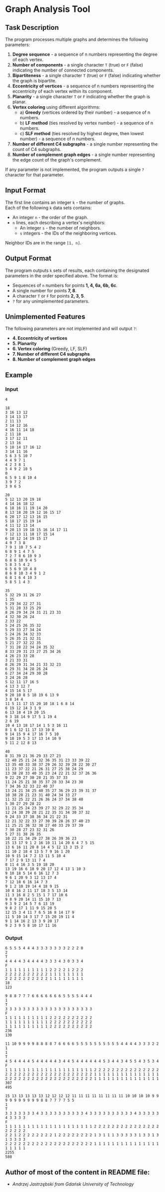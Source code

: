 # Graph Analysis Tool

## Task Description
The program processes multiple graphs and determines the following parameters:

1. **Degree sequence** - a sequence of n numbers representing the degree of each vertex.
2. **Number of components** - a single character `T` (true) or `F` (false) indicating the number of connected components.
3. **Bipartiteness** - a single character `T` (true) or `F` (false) indicating whether the graph is bipartite.
4. **Eccentricity of vertices** - a sequence of n numbers representing the eccentricity of each vertex within its component.
5. **Planarity** - a single character `T` or `F` indicating whether the graph is planar.
6. **Vertex coloring** using different algorithms:
   - a) **Greedy** (vertices ordered by their number) - a sequence of n numbers.
   - b) **LF method** (ties resolved by vertex number) - a sequence of n numbers.
   - c) **SLF method** (ties resolved by highest degree, then lowest number) - a sequence of n numbers.
7. **Number of different C4 subgraphs** - a single number representing the count of C4 subgraphs.
8. **Number of complement graph edges** - a single number representing the edge count of the graph's complement.

If any parameter is not implemented, the program outputs a single `?` character for that parameter.

## Input Format
The first line contains an integer `k` - the number of graphs.  
Each of the following `k` data sets contains:
- An integer `n` - the order of the graph.
- `n` lines, each describing a vertex's neighbors:
  - An integer `s` - the number of neighbors.
  - `s` integers - the IDs of the neighboring vertices.
  
Neighbor IDs are in the range `[1, n]`.

## Output Format
The program outputs `k` sets of results, each containing the designated parameters in the order specified above. The format is:
- Sequences of `n` numbers for points **1, 4, 6a, 6b, 6c**.
- A single number for points **7, 8**.
- A character `T` or `F` for points **2, 3, 5**.
- `?` for any unimplemented parameters.

## Unimplemented Features
The following parameters are not implemented and will output `?`:
- **4. Eccentricity of vertices**
- **5. Planarity**
- **6. Vertex coloring** (Greedy, LF, SLF)
- **7. Number of different C4 subgraphs**
- **8. Number of complement graph edges**

## Example 
### Input
```
4

18
3 16 13 12
3 14 13 17
2 11 13
3 14 12 16
4 16 11 14 18
2 11 18
3 17 12 11
2 13 16
5 18 14 17 16 12
3 14 11 16
5 6 3 5 10 7
4 4 9 7 1
4 2 3 8 1
5 4 9 2 10 5
0 
6 5 9 1 8 10 4
3 9 7 2
3 9 6 5

20
5 12 13 20 19 18
4 14 16 18 12
6 18 16 11 19 14 20
8 13 18 20 19 12 16 15 17
6 20 17 12 13 16 15
5 18 17 15 19 14
4 11 12 13 14
9 20 13 19 18 15 16 14 17 11
7 12 13 11 18 17 15 14
6 18 12 14 19 15 17
4 9 7 3 8
7 9 1 10 7 5 4 2
6 8 9 1 4 7 5
7 2 7 8 6 10 9 3
6 8 6 10 9 4 5
5 8 3 5 4 2
6 5 6 9 10 4 8
8 6 8 10 3 4 9 1 2
6 8 1 6 4 10 3
5 8 5 1 4 3

35
5 32 29 31 26 27
1 35
5 29 34 22 27 31
5 31 28 33 25 29
8 26 29 34 24 31 21 23 33
4 32 30 26 24
2 33 22
5 24 25 26 35 32
5 29 33 27 34 24
5 24 26 34 32 33
5 26 35 21 32 31
5 21 27 32 22 35
7 31 28 22 34 24 35 32
8 33 29 31 23 27 25 34 26
4 26 23 33 28
3 21 33 31
8 26 29 31 34 21 33 32 23
6 29 31 34 28 26 24
6 27 34 24 29 30 28
3 24 26 28
5 12 11 17 16 5
4 13 3 12 7
4 15 14 5 17
9 20 10 8 5 18 19 6 13 9
3 8 14 4
11 5 11 17 15 20 10 18 1 6 8 14
6 19 12 14 3 1 9
6 13 18 4 19 20 15
9 3 18 14 9 17 5 1 19 4
2 6 19
10 4 13 18 17 14 1 5 3 16 11
8 1 6 12 11 17 13 10 8
9 14 15 9 4 17 16 7 5 10
9 18 19 5 3 17 13 14 10 9
5 11 2 12 8 13

40
8 31 39 21 36 29 33 27 23
12 40 25 21 24 32 36 35 31 23 33 39 22
13 35 40 33 38 37 29 26 32 39 28 22 30 27
11 23 37 22 21 26 31 27 25 38 24 29
13 38 28 33 40 35 23 24 22 21 32 37 26 36
9 22 29 27 30 28 21 35 37 33
11 24 25 21 38 35 37 28 33 34 23 30
7 34 36 32 33 22 40 37
13 24 21 34 25 40 35 27 36 29 23 39 31 37
10 38 28 21 23 31 40 24 34 33 27
11 32 25 22 21 26 36 24 37 34 38 40
5 30 27 29 28 22
11 21 25 24 23 39 27 32 29 22 35 34
12 24 38 39 28 21 22 35 31 34 30 37 32
9 24 33 37 38 36 34 21 22 31
12 21 32 22 33 27 30 39 28 26 37 40 23
11 25 21 36 32 38 27 40 33 29 37 39
7 30 28 27 23 32 31 26
5 27 31 38 26 35
10 22 21 34 29 27 38 26 39 36 23
15 13 17 9 1 2 16 10 11 14 20 6 4 7 5 15
13 6 16 11 20 8 14 4 5 12 13 3 15 2
11 10 2 18 4 13 5 7 9 16 1 20
10 9 15 14 7 2 13 11 5 10 4
7 17 2 9 13 11 7 4
8 11 4 16 3 5 19 18 20
13 19 16 6 18 9 20 17 12 4 13 1 10 3
9 10 18 5 14 6 16 12 7 3
9 6 1 20 9 3 12 13 17 4
7 12 18 6 16 14 7 3
9 1 2 10 19 14 4 18 9 15
10 8 16 2 11 17 18 3 5 13 14
11 3 16 8 2 5 15 1 7 17 10 6
9 8 9 20 14 11 15 10 7 13
9 3 9 2 14 5 7 6 13 19
9 8 2 17 1 11 9 15 20 5
12 15 3 4 11 7 6 5 16 8 14 17 9
11 5 10 14 3 17 7 15 20 19 11 4
9 1 14 16 2 13 3 9 20 17
9 2 3 9 5 8 10 17 11 16
```

### Output
```
6 5 5 5 4 4 4 3 3 3 3 3 3 3 2 2 2 0 
2
T
4 4 4 4 3 4 4 4 4 3 3 3 4 3 0 3 3 4 
F
1 1 1 1 1 1 1 1 1 1 2 2 2 2 1 2 2 2 
2 2 2 2 2 2 2 2 2 2 1 1 1 1 1 1 1 1 
2 2 2 2 2 2 2 2 2 2 1 1 1 1 1 1 1 1 
18
123

9 8 8 7 7 7 6 6 6 6 6 6 6 5 5 5 5 4 4 4 
1
T
3 3 3 3 3 3 3 3 3 3 3 3 3 3 3 3 3 3 3 3 
F
1 1 1 1 1 1 1 1 1 1 2 2 2 2 2 2 2 2 2 2 
1 1 1 1 1 1 1 1 1 1 2 2 2 2 2 2 2 2 2 2 
1 1 1 1 1 1 1 1 1 1 2 2 2 2 2 2 2 2 2 2 
236
130

11 10 9 9 9 9 8 8 8 8 7 6 6 6 6 5 5 5 5 5 5 5 5 5 5 4 4 4 4 3 3 3 2 2 1 
1
T
4 5 4 4 4 4 5 4 4 4 4 4 3 4 4 5 4 4 4 4 4 4 5 3 4 4 3 4 5 5 4 3 5 3 4 
F
1 1 1 1 1 1 1 1 1 1 1 1 1 1 1 1 1 1 1 1 2 2 2 2 2 2 2 2 2 2 2 2 2 2 2 
2 2 2 2 2 2 2 2 2 2 2 2 2 2 2 2 2 2 2 2 1 1 1 1 1 1 1 1 1 1 1 1 1 1 1 
2 2 2 2 2 2 2 2 2 2 2 2 2 2 2 2 2 2 2 2 1 1 1 1 1 1 1 1 1 1 1 1 1 1 1 
307
495

15 13 13 13 13 13 12 12 12 12 11 11 11 11 11 11 11 11 10 10 10 10 9 9 9 9 9 9 9 9 9 9 8 8 7 7 7 7 5 5 
1
T
3 3 3 3 3 3 3 4 3 3 3 3 3 3 3 3 3 3 4 3 3 3 3 3 3 3 3 3 3 4 3 3 3 3 3 4 3 3 3 3 
F
1 1 1 1 1 1 1 1 1 1 1 1 1 1 1 1 1 1 1 1 2 2 2 2 2 2 2 2 2 2 2 2 2 2 2 2 2 2 2 2 
2 2 1 2 2 2 2 2 2 2 2 1 2 2 2 2 2 2 2 2 1 3 1 1 1 3 3 3 3 3 1 3 3 1 3 1 3 3 3 3 
2 2 2 2 2 2 2 2 2 2 2 2 2 2 2 2 2 2 2 2 1 1 1 1 1 1 1 1 1 1 1 1 1 1 1 1 1 1 1 1 
2255
580
```

## Author of most of the content in README file:
- _Andrzej Jastrzębski from Gdańsk University of Technology_
